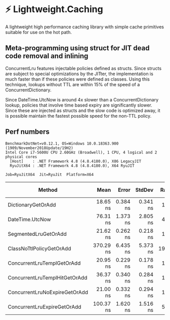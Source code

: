 # ⚡ Lightweight.Caching

A lightweight high performance caching library with simple cache primitives suitable for use on the hot path.

## Meta-programming using struct for JIT dead code removal and inlining

ConcurrentLru features injectable policies defined as structs. Since structs are subject to special optimizations by the JITter, the implementation is much faster than if these policies were defined as classes. Using this technique, lookups without TTL are within 15% of the speed of a ConcurrentDictionary.

Since DateTime.UtcNow is around 4x slower than a ConcurrentDictionary lookup, policies that involve time based expiry are significantly slower. Since these are injected as structs and the slow code is optimized away, it is possible maintain the fastest possible speed for the non-TTL policy.

## Perf numbers

~~~
BenchmarkDotNet=v0.12.1, OS=Windows 10.0.18363.900 (1909/November2018Update/19H2)
Intel Core i7-5600U CPU 2.60GHz (Broadwell), 1 CPU, 4 logical and 2 physical cores
  [Host]    : .NET Framework 4.8 (4.8.4180.0), X86 LegacyJIT
  RyuJitX64 : .NET Framework 4.8 (4.8.4180.0), X64 RyuJIT

Job=RyuJitX64  Jit=RyuJit  Platform=X64
~~~

|                        Method |      Mean |    Error |   StdDev | Ratio | RatioSD |  Gen 0 | Gen 1 | Gen 2 | Allocated |
|------------------------------ |----------:|---------:|---------:|------:|--------:|-------:|------:|------:|----------:|
|            DictionaryGetOrAdd |  18.65 ns | 0.384 ns | 0.341 ns |  1.00 |    0.00 |      - |     - |     - |         - |
|               DateTime.UtcNow |  76.31 ns | 1.373 ns | 2.805 ns |  4.07 |    0.18 |      - |     - |     - |         - |
|          SegmentedLruGetOrAdd |  21.62 ns | 0.262 ns | 0.218 ns |  1.16 |    0.03 |      - |     - |     - |         - |
|      ClassNoTtlPolicyGetOrAdd | 370.29 ns | 6.435 ns | 5.373 ns | 19.89 |    0.50 | 0.0458 |     - |     - |      96 B |
|    ConcurrentLruTemplGetOrAdd |  20.95 ns | 0.229 ns | 0.178 ns |  1.13 |    0.02 |      - |     - |     - |         - |
| ConcurrentLruTemplHitGetOrAdd |  36.37 ns | 0.340 ns | 0.284 ns |  1.95 |    0.04 |      - |     - |     - |         - |
| ConcurrentLruNoExpireGetOrAdd |  21.00 ns | 0.332 ns | 0.294 ns |  1.13 |    0.03 |      - |     - |     - |         - |
|   ConcurrentLruExpireGetOrAdd | 100.37 ns | 1.620 ns | 1.516 ns |  5.39 |    0.13 |      - |     - |     - |         - |
